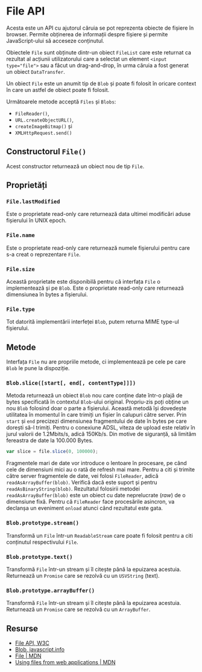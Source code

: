 # File API

Acesta este un API cu ajutorul căruia se pot reprezenta obiecte de fișiere în browser. Permite obținerea de informații despre fișiere și permite JavaScript-ului să acceseze conținutul.

Obiectele `File` sunt obținute dintr-un obiect `FileList` care este returnat ca rezultat al acțiunii utilizatorului care a selectat un element `<input type="file">` sau a făcut un drag-and-drop, în urma căruia a fost generat un obiect `DataTransfer`.

Un obiect `File` este un anumit tip de `Blob` și poate fi folosit în oricare context în care un astfel de obiect poate fi folosit.

Următoarele metode acceptă `Files` și `Blobs`:

- `FileReader()`,
- `URL.createObjectURL()`,
- `createImageBitmap()` și
- `XMLHttpRequest.send()`

## Constructorul `File()`

Acest constructor returnează un obiect nou de tip `File`.

## Proprietăți

### `File.lastModified`

Este o proprietate read-only care returnează data ultimei modificări aduse fișierului în UNIX epoch.

### `File.name`

Este o proprietate read-only care returnează numele fișierului pentru care s-a creat o reprezentare `File`.

### `File.size`

Această proprietate este disponibilă pentru că interfața `File` o implementează și pe `Blob`. Este o proprietate read-only care returnează dimensiunea în bytes a fișierului.

### `File.type`

Tot datorită implementării interfeței `Blob`, putem returna MIME type-ul fișierului.

## Metode

Interfața `File` nu are propriile metode, ci implementează pe cele pe care `Blob` le pune la dispoziție.

### `Blob.slice([start[, end[, contentType]]])`

Metoda returnează un obiect `Blob` nou care conține date într-o plajă de bytes specificată în contextul `Blob`-ului original. Propriu-zis poți obține un nou `Blob` folosind doar o parte a fișierului. Această metodă își dovedește utilitatea în momentul în care trimiți un fișier în calupuri către server. Prin `start` și `end` precizezi dimensiunea fragmentului de date în bytes pe care dorești să-l trimiți. Pentru o conexiune ADSL, viteza de upload este relativ în jurul valorii de 1.2Mbits/s, adică 150Kb/s. Din motive de siguranță, să limităm fereastra de date la 100.000 Bytes.

```javascript
var slice = file.slice(0, 100000);
```

Fragmentele mari de date vor introduce o lentoare în procesare, pe când cele de dimensiuni mici au o rată de refresh mai mare.
Pentru a citi și trimite către server fragmentele de date, vei folosi `FileReader`, adică `readAsArrayBuffer(blob)`. Verifică dacă este suport și pentru `readAsBinaryString(blob)`. Rezultatul folosirii metodei `readAsArrayBuffer(blob)` este un obiect cu date neprelucrate (*raw*) de o dimensiune fixă. Pentru că `FileReader` face procesările asincron, va declanșa un eveniment `onload` atunci când rezultatul este gata.

### `Blob.prototype.stream()`

Transformă un `File` într-un `ReadableStream` care poate fi folosit pentru a citi conținutul respectivului `File`.

### `Blob.prototype.text()`

Transformă `File` într-un stream și îl citește până la epuizarea acestuia. Returnează un `Promise` care se rezolvă cu un `USVString` (text).

### `Blob.prototype.arrayBuffer()`

Transformă `File` într-un stream și îl citește până la epuizarea acestuia. Returnează un `Promise` care se rezolvă cu un `ArrayBuffer`.

## Resurse

- [File API, W3C](https://www.w3.org/TR/FileAPI/)
- [Blob, javascript.info](https://javascript.info/blob)
- [File | MDN](https://developer.mozilla.org/en-US/docs/Web/API/File)
- [Using files from web applications | MDN](https://developer.mozilla.org/en-US/docs/Web/API/File/Using_files_from_web_applications)
